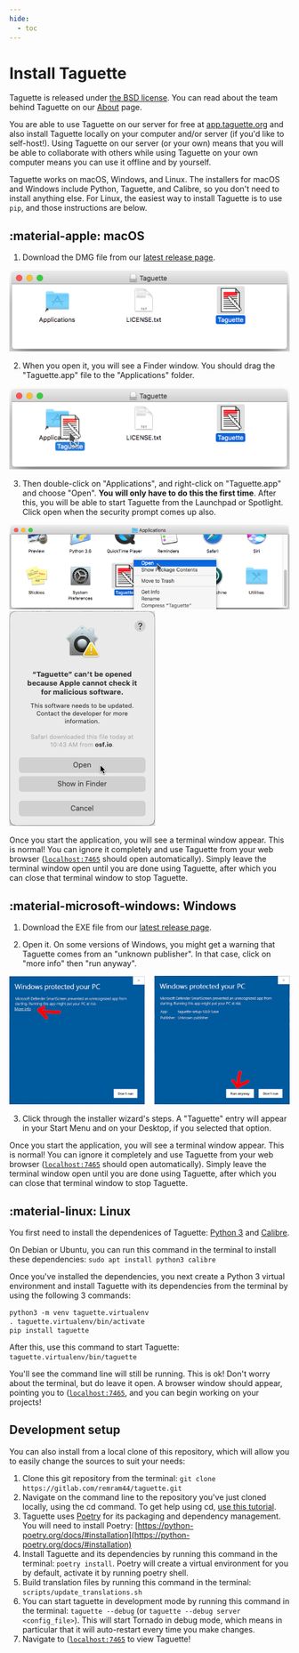 ```yaml
---
hide:
  - toc
---
```


# Install Taguette

Taguette is released under [the BSD license](https://gitlab.com/remram44/taguette/blob/master/LICENSE.txt). You can 
read about the team behind Taguette on our [About](about.md) page.

You are able to use Taguette on our server for free at [app.taguette.org](https://app.taguette.org) and also install Taguette locally on your 
computer and/or server (if you'd like to self-host!). Using Taguette on our server (or your own) means that you will be able to collaborate with others while using Taguette on your own computer means you can use it offline and by yourself.

Taguette works on macOS, Windows, and Linux. The installers for macOS and Windows include Python, Taguette, and Calibre, so you don't need to install anything else. For Linux, the easiest way to install Taguette is to use `pip`, and those instructions are below.

## :material-apple: macOS

1) Download the DMG file from our [latest release page](https://gitlab.com/remram44/taguette/-/releases/v1.4.1).

![Taguette installer in a macOS finder window](img/install/mac-01.png)

2) When you open it, you will see a Finder window. You should drag the "Taguette.app" file to the "Applications" folder.

![Taguette being dragged to the Applications folder](img/install/mac-02.png)

3) Then double-click on "Applications", and right-click on "Taguette.app" and choose "Open". **You will only have to 
   do this the first time**. After this, you will be able to start Taguette from the Launchpad or Spotlight. Click 
   open when the security prompt comes up also.

![Opening Taguette on macOS for the first time](img/install/mac-03.png)
![Clicking 'open' on a security window in macOS](img/install/mac-04.png)

Once you start the application, you will see a terminal window appear. This is normal! You can ignore it completely and use Taguette from your web browser ([`localhost:7465`](http://localhost:7465/) should open automatically). Simply leave the terminal window open until you are done using Taguette, after which you can close that terminal window to stop Taguette.

## :material-microsoft-windows: Windows

1) Download the EXE file from our [latest release page](https://gitlab.com/remram44/taguette/-/releases/v1.4.1).

2) Open it. On some versions of Windows, you might get a warning that Taguette comes from an "unknown publisher". In that case, click on "more info" then "run anyway".

![windows-install.png](img/install/windows-install.png)

3. Click through the installer wizard's steps. A "Taguette" entry will appear in your Start Menu and on your Desktop, if you selected that option.

Once you start the application, you will see a terminal window appear. This is normal! You can ignore it completely and use Taguette from your web browser ([`localhost:7465`](http://localhost:7465/) should open automatically). Simply leave the terminal window open until you are done using Taguette, after which you can close that terminal window to stop Taguette.

## :material-linux: Linux

You first need to install the dependenices of Taguette: [Python 3](https://www.python.org/downloads/) and [Calibre](https://calibre-ebook.com/).

On Debian or Ubuntu, you can run this command in the terminal to install these dependencies: `sudo apt install python3 calibre`

Once you've installed the dependencies, you next create a Python 3 virtual environment and install Taguette with its dependencies from the terminal by using the following 3 commands:

```
python3 -m venv taguette.virtualenv
. taguette.virtualenv/bin/activate
pip install taguette
```

After this, use this command to start Taguette: `taguette.virtualenv/bin/taguette`

You'll see the command line will still be running. This is ok! Don't worry about the terminal, but do leave it open. A browser window should appear, pointing you to ([`localhost:7465`](http://localhost:7465/), and you can begin working on your projects!

## Development setup

You can also install from a local clone of this repository, which will allow you to easily change the sources to suit your needs:

1. Clone this git repository from the terminal: `git clone https://gitlab.com/remram44/taguette.git`
2. Navigate on the command line to the repository you've just cloned locally, using the cd command. To get help using cd, [use this tutorial](https://swcarpentry.github.io/shell-novice/02-filedir/index.html).
3. Taguette uses [Poetry](https://python-poetry.org/) for its packaging and dependency management. You will need to install Poetry: [https://python-poetry.org/docs/#installation](https://python-poetry.org/docs/#installation)
4. Install Taguette and its dependencies by running this command in the terminal: `poetry install`. Poetry will create a virtual environment for you by default, activate it by running poetry shell.
5. Build translation files by running this command in the terminal: `scripts/update_translations.sh`
6. You can start taguette in development mode by running this command in the terminal: `taguette --debug` (or 
   `taguette --debug server <config_file>`). This will start Tornado in debug mode, which means in particular that it will auto-restart every time you make changes.
7. Navigate to ([`localhost:7465`](http://localhost:7465/) to view Taguette!
